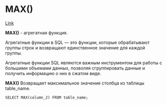 # **MAX()**

[Link](https://itonboard.ru/analysis/data_analysis/434-agregatnye_funkcii_sql_sintaksis_i_primery/)

**MAX()** - агрегатная функция.

Агрегатные функции в SQL — это функции, которые обрабатывают группы строк и возвращают единственное значение для каждой группы.

Агрегатные функции SQL являются важным инструментом для работы с большими объемами данных, позволяя сгруппировать данные и получить информацию о них в сжатом виде.

**MAX()** Возвращает максимальное значение столбца из таблицы table_name.
    
    SELECT MAX(column_2) FROM table_name;


